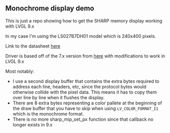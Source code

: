 ## Monochrome display demo

This is just a repo showing how to get the SHARP memory display working with
LVGL 9.x

In my case I'm using the LS027B7DH01 model which is 240x400 pixels.

Link to the datasheet [here](https://mm.digikey.com/Volume0/opasdata/d220001/medias/docus/1272/LS027B7DH01_Rev_Jun_2010.pdf)

Driver is based off of the 7.x version from [here](https://github.com/lvgl/lv_drivers/blob/master/display/SHARP_MIP.c) with modifications to work in LVGL 9.x

Most notably:
- I use a second display buffer that contains the extra bytes required to address each line, headers, etc, since the protocol bytes would otherwise collide with the pixel data. This means it has to copy them over line by line when it flushes the display.
- There are 8 extra bytes representing a color pallete at the beginning of the draw buffer that you have to skip when using `LV_COLOR_FORMAT_I1` which is the monochrome format.
- There is no more sharp_mip_set_px function since that callback no longer exists in 9.x
